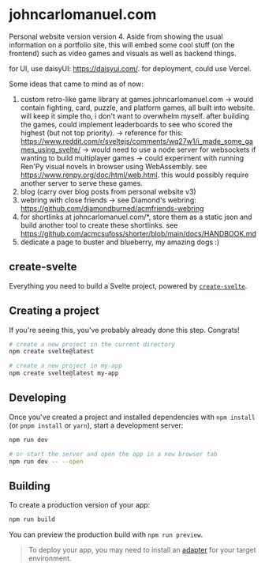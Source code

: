 # johncarlomanuel.com

Personal website version version 4. Aside from showing the usual information on a portfolio site, this will embed some cool stuff (on the frontend) such as video games and visuals as well as backend things.

for UI, use daisyUI: <https://daisyui.com/>.
for deployment, could use Vercel.

Some ideas that came to mind as of now:

1. custom retro-like game library at games.johncarlomanuel.com
   -> would contain fighting, card, puzzle, and platform games, all built into website.
   will keep it simple tho, i don't want to overwhelm myself. after building the games, could
   implement leaderboards to see who scored the highest (but not top priority).
   -> reference for this: <https://www.reddit.com/r/sveltejs/comments/wq27w1/i_made_some_games_using_svelte/>
   -> would need to use a node server for websockets if wanting to build multiplayer games
   -> could experiment with running Ren'Py visual novels in browser using WebAssembly. see <https://www.renpy.org/doc/html/web.html>.
   this would possibly require another server to serve these games.
2. blog (carry over blog posts from personal website v3)
3. webring with close friends
   -> see Diamond's webring: <https://github.com/diamondburned/acmfriends-webring>
4. for shortlinks at johncarlomanuel.com/\*, store them as a static json and build another tool
   to create these shortlinks. see <https://github.com/acmcsufoss/shorter/blob/main/docs/HANDBOOK.md>
5. dedicate a page to buster and blueberry, my amazing dogs :)

## create-svelte

Everything you need to build a Svelte project, powered by [`create-svelte`](https://github.com/sveltejs/kit/tree/master/packages/create-svelte).

## Creating a project

If you're seeing this, you've probably already done this step. Congrats!

```bash
# create a new project in the current directory
npm create svelte@latest

# create a new project in my-app
npm create svelte@latest my-app
```

## Developing

Once you've created a project and installed dependencies with `npm install` (or `pnpm install` or `yarn`), start a development server:

```bash
npm run dev

# or start the server and open the app in a new browser tab
npm run dev -- --open
```

## Building

To create a production version of your app:

```bash
npm run build
```

You can preview the production build with `npm run preview`.

> To deploy your app, you may need to install an [adapter](https://kit.svelte.dev/docs/adapters) for your target environment.
